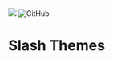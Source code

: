 <span>
<img src="https://img.shields.io/badge/slashDEV-slashthemes-red">
<img alt="GitHub" src="https://img.shields.io/github/license/zer0less/slashtheme">
</span>

# Slash Themes
